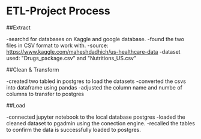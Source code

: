 # ETL-Project Process

##Extract

-searchd for databases on Kaggle and google database.
-found the two files in CSV format to work with.
-source: https://www.kaggle.com/maheshdadhich/us-healthcare-data
-dataset used: "Drugs_package.csv" and "Nutritions_US.csv"

##Clean & Transform

-created two tabled in postgres to load the datasets
-converted the csvs into dataframe using pandas
-adjusted the column name and numbe of columns to transfer to postgres


##Load 

-connected jupyter notebook to the local database postgres
-loaded the cleaned dataset to pgadmin using the conection engine.
-recalled the tables to confirm the data is successfully loaded to postgres.


